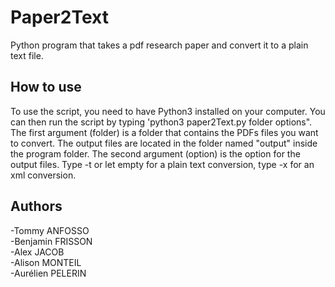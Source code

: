 # Paper2Text
Python program that takes a pdf research paper and convert it to a plain text file.

## How to use
To use the script, you need to have Python3 installed on your computer. You can then run the script by typing 'python3 paper2Text.py folder options". The first argument (folder) is a folder that contains the PDFs files you want to convert. The output files are located in the folder named "output" inside the program folder. The second argument (option) is the option for the output files. Type -t or let empty for a plain text conversion, type -x for an xml conversion.  

## Authors
-Tommy ANFOSSO  
-Benjamin FRISSON  
-Alex JACOB  
-Alison MONTEIL  
-Aurélien PELERIN  
